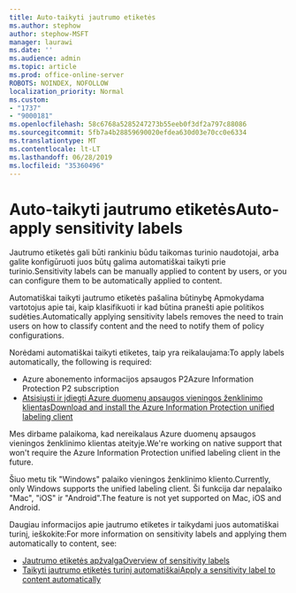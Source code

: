 ```yaml
---
title: Auto-taikyti jautrumo etiketės
ms.author: stephow
author: stephow-MSFT
manager: laurawi
ms.date: ''
ms.audience: admin
ms.topic: article
ms.prod: office-online-server
ROBOTS: NOINDEX, NOFOLLOW
localization_priority: Normal
ms.custom:
- "1737"
- "9000181"
ms.openlocfilehash: 58c6768a5285247273b55eeb0f3df2a797c88086
ms.sourcegitcommit: 5fb7a4b28859690020efdea630d03e70cc0e6334
ms.translationtype: MT
ms.contentlocale: lt-LT
ms.lasthandoff: 06/28/2019
ms.locfileid: "35360496"
---
```

# <a name="auto-apply-sensitivity-labels"></a><span data-ttu-id="234ff-102">Auto-taikyti jautrumo etiketės</span><span class="sxs-lookup"><span data-stu-id="234ff-102">Auto-apply sensitivity labels</span></span>

<span data-ttu-id="234ff-103">Jautrumo etiketės gali būti rankiniu būdu taikomas turinio naudotojai, arba galite konfigūruoti juos būtų galima automatiškai taikyti prie turinio.</span><span class="sxs-lookup"><span data-stu-id="234ff-103">Sensitivity labels can be manually applied to content by users, or you can configure them to be automatically applied to content.</span></span>

<span data-ttu-id="234ff-104">Automatiškai taikyti jautrumo etiketės pašalina būtinybę Apmokydama vartotojus apie tai, kaip klasifikuoti ir kad būtina pranešti apie politikos sudėties.</span><span class="sxs-lookup"><span data-stu-id="234ff-104">Automatically applying sensitivity labels removes the need to train users on how to classify content and the need to notify them of policy configurations.</span></span>

<span data-ttu-id="234ff-105">Norėdami automatiškai taikyti etiketes, taip yra reikalaujama:</span><span class="sxs-lookup"><span data-stu-id="234ff-105">To apply labels automatically, the following is required:</span></span>

- <span data-ttu-id="234ff-106">Azure abonemento informacijos apsaugos P2</span><span class="sxs-lookup"><span data-stu-id="234ff-106">Azure Information Protection P2 subscription</span></span>
- [<span data-ttu-id="234ff-107">Atsisiųsti ir įdiegti Azure duomenų apsaugos vieningos ženklinimo klientas</span><span class="sxs-lookup"><span data-stu-id="234ff-107">Download and install the Azure Information Protection unified labeling client</span></span>](https://docs.microsoft.com/azure/information-protection/rms-client/install-unifiedlabelingclient-app)

<span data-ttu-id="234ff-108">Mes dirbame palaikoma, kad nereikalaus Azure duomenų apsaugos vieningos ženklinimo klientas ateityje.</span><span class="sxs-lookup"><span data-stu-id="234ff-108">We're working on native support that won't require the Azure Information Protection unified labeling client in the future.</span></span>

<span data-ttu-id="234ff-109">Šiuo metu tik "Windows" palaiko vieningos ženklinimo kliento.</span><span class="sxs-lookup"><span data-stu-id="234ff-109">Currently, only Windows supports the unified labeling client.</span></span>  <span data-ttu-id="234ff-110">Ši funkcija dar nepalaiko "Mac", "iOS" ir "Android".</span><span class="sxs-lookup"><span data-stu-id="234ff-110">The feature is not yet supported on Mac, iOS and Android.</span></span>

<span data-ttu-id="234ff-111">Daugiau informacijos apie jautrumo etiketes ir taikydami juos automatiškai turinį, ieškokite:</span><span class="sxs-lookup"><span data-stu-id="234ff-111">For more information on sensitivity labels and applying them automatically to content,  see:</span></span>

- [<span data-ttu-id="234ff-112">Jautrumo etiketės apžvalga</span><span class="sxs-lookup"><span data-stu-id="234ff-112">Overview of sensitivity labels</span></span>](https://docs.microsoft.com/office365/securitycompliance/sensitivity-labels)
- [<span data-ttu-id="234ff-113">Taikyti jautrumo etiketės turinį automatiškai</span><span class="sxs-lookup"><span data-stu-id="234ff-113">Apply a sensitivity label to content automatically</span></span>](https://docs.microsoft.com/office365/securitycompliance/apply_sensitivity_label_automatically)